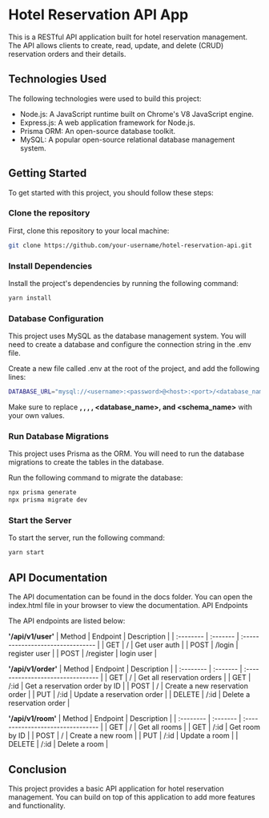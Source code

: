 # Hotel Reservation API App

This is a RESTful API application built for hotel reservation management. The API allows clients to create, read, update, and delete (CRUD) reservation orders and their details.

## Technologies Used

The following technologies were used to build this project:

- Node.js: A JavaScript runtime built on Chrome's V8 JavaScript engine.
- Express.js: A web application framework for Node.js.
- Prisma ORM: An open-source database toolkit.
- MySQL: A popular open-source relational database management system.

## Getting Started

To get started with this project, you should follow these steps:

### Clone the repository

First, clone this repository to your local machine:

```bash
git clone https://github.com/your-username/hotel-reservation-api.git
```

### Install Dependencies

Install the project's dependencies by running the following command:

```bash
yarn install
```

### Database Configuration

This project uses MySQL as the database management system. You will need to create a database and configure the connection string in the .env file.

Create a new file called .env at the root of the project, and add the following lines:

```bash
DATABASE_URL="mysql://<username>:<password>@<host>:<port>/<database_name>?schema=<schema_name>"
```

Make sure to replace **<username>, <password>, <host>, <port>, <database_name>, and <schema_name>** with your own values.

### Run Database Migrations

This project uses Prisma as the ORM. You will need to run the database migrations to create the tables in the database.

Run the following command to migrate the database:

```bash
npx prisma generate
npx prisma migrate dev
```

### Start the Server

To start the server, run the following command:

```bash
yarn start
```

## API Documentation

The API documentation can be found in the docs folder. You can open the index.html file in your browser to view the documentation.
API Endpoints

The API endpoints are listed below:

**'/api/v1/user'**
| Method | Endpoint | Description |
| :-------- | :------- | :-------------------------------- |
| GET | / | Get user auth |
| POST | /login | register user |
| POST | /register | login user |

**'/api/v1/order'**
| Method | Endpoint | Description |
| :-------- | :------- | :-------------------------------- |
| GET | / | Get all reservation orders |
| GET | /:id | Get a reservation order by ID |
| POST | / | Create a new reservation order |
| PUT | /:id | Update a reservation order |
| DELETE | /:id | Delete a reservation order |

**'/api/v1/room'**
| Method | Endpoint | Description |
| :-------- | :------- | :-------------------------------- |
| GET | / | Get all rooms |
| GET | /:id | Get room by ID |
| POST | / | Create a new room |
| PUT | /:id | Update a room |
| DELETE | /:id | Delete a room |

## Conclusion

This project provides a basic API application for hotel reservation management. You can build on top of this application to add more features and functionality.
